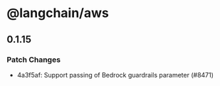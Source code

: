 # @langchain/aws

## 0.1.15

### Patch Changes

- 4a3f5af: Support passing of Bedrock guardrails parameter (#8471)
